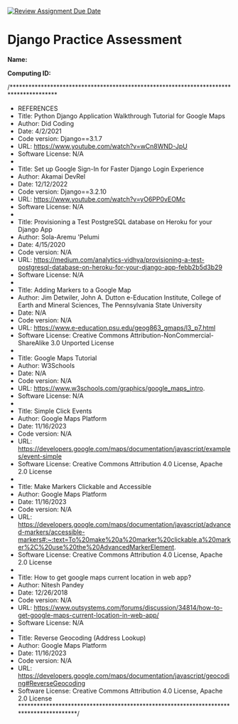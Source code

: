 [![Review Assignment Due Date](https://classroom.github.com/assets/deadline-readme-button-24ddc0f5d75046c5622901739e7c5dd533143b0c8e959d652212380cedb1ea36.svg)](https://classroom.github.com/a/xHnRfY9D)
# Django Practice Assessment

__Name:__

__Computing ID:__


/***************************************************************************************
*  REFERENCES
*  Title: Python Django Application Walkthrough Tutorial for Google Maps
*  Author: Did Coding
*  Date: 4/2/2021
*  Code version: Django==3.1.7
*  URL: https://www.youtube.com/watch?v=wCn8WND-JpU
*  Software License: N/A
*
*  Title: Set up Google Sign-In for Faster Django Login Experience
*  Author: Akamai DevRel
*  Date: 12/12/2022
*  Code version: Django==3.2.10
*  URL: https://www.youtube.com/watch?v=yO6PP0vEOMc
*  Software License: N/A
*
*  Title: Provisioning a Test PostgreSQL database on Heroku for your Django App
*  Author: Sola-Aremu 'Pelumi
*  Date: 4/15/2020
*  Code version: N/A
*  URL: https://medium.com/analytics-vidhya/provisioning-a-test-postgresql-database-on-heroku-for-your-django-app-febb2b5d3b29
*  Software License: N/A
*
*  Title: Adding Markers to a Google Map
*  Author: Jim Detwiler, John A. Dutton e-Education Institute, College of Earth and Mineral Sciences, The Pennsylvania State University
*  Date: N/A
*  Code version: N/A
*  URL: https://www.e-education.psu.edu/geog863_gmaps/l3_p7.html
*  Software License: Creative Commons Attribution-NonCommercial-ShareAlike 3.0 Unported License
*
*  Title: Google Maps Tutorial
*  Author: W3Schools
*  Date: N/A
*  Code version: N/A
*  URL: https://www.w3schools.com/graphics/google_maps_intro.
*  Software License: N/A
*
*  Title: Simple Click Events
*  Author: Google Maps Platform
*  Date: 11/16/2023
*  Code version: N/A
*  URL: https://developers.google.com/maps/documentation/javascript/examples/event-simple
*  Software License: Creative Commons Attribution 4.0 License, Apache 2.0 License 
*
*  Title: Make Markers Clickable and Accessible
*  Author: Google Maps Platform
*  Date: 11/16/2023
*  Code version: N/A
*  URL: https://developers.google.com/maps/documentation/javascript/advanced-markers/accessible-markers#:~:text=To%20make%20a%20marker%20clickable,a%20marker%2C%20use%20the%20AdvancedMarkerElement. 
*  Software License: Creative Commons Attribution 4.0 License, Apache 2.0 License
*
*  Title: How to get google maps current location in web app?
*  Author: Nitesh Pandey
*  Date: 12/26/2018
*  Code version: N/A
*  URL: https://www.outsystems.com/forums/discussion/34814/how-to-get-google-maps-current-location-in-web-app/
*  Software License: N/A
*
*  Title: Reverse Geocoding (Address Lookup)
*  Author: Google Maps Platform
*  Date: 11/16/2023
*  Code version: N/A
*  URL: https://developers.google.com/maps/documentation/javascript/geocoding#ReverseGeocoding
*  Software License: Creative Commons Attribution 4.0 License, Apache 2.0 License 
***************************************************************************************/